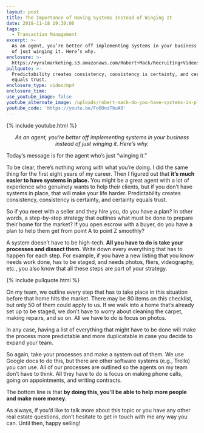 ```yaml
---
layout: post
title: The Importance of Having Systems Instead of Winging It
date: 2019-11-18 19:30:00
tags:
  - Transaction Management
excerpt: >-
  As an agent, you’re better off implementing systems in your business instead
  of just winging it. Here’s why.
enclosure: >-
  https://vyralmarketing.s3.amazonaws.com/Robert+Mack/Recruiting+Videos/The+Importance+of+Having+Systems+Instead+of+Winging+It.mp4
pullquote: >-
  Predictability creates consistency, consistency is certainty, and certainty
  equals trust.
enclosure_type: video/mp4
enclosure_time:
use_youtube_image: false
youtube_alternate_image: /uploads/robert-mack-do-you-have-systems-in-place-youtube.jpg
youtube_code: 'https://youtu.be/Fo0UnzTbuA0'
---
```


{% include youtube.html %}

<p style="text-align: center;"><em>As an agent, you’re better off implementing systems in your business instead of just winging it. Here’s why.</em></p>

Today’s message is for the agent who’s just “winging it.”

To be clear, there’s nothing wrong with what you’re doing. I did the same thing for the first eight years of my career. Then I figured out that **it’s much easier to have systems in place.** You might be a great agent with a lot of experience who genuinely wants to help their clients, but if you don’t have systems in place, that will make your life harder. Predictability creates consistency, consistency is certainty, and certainty equals trust.&nbsp;

So if you meet with a seller and they hire you, do you have a plan? In other words, a step-by-step strategy that outlines what must be done to prepare their home for the market? If you open escrow with a buyer, do you have a plan to help them get from point A to point Z smoothly?&nbsp;

A system doesn’t have to be high-tech. **All you have to do is take your processes and dissect them.** Write down every everything that has to happen for each step. For example, if you have a new listing that you know needs work done, has to be staged, and needs photos, fliers, videography, etc., you also know that all these steps are part of your strategy.&nbsp;

{% include pullquote.html %}

On my team, we outline every step that has to take place in this situation before that home hits the market. There may be 80 items on this checklist, but only 50 of them could apply to us. If we walk into a home that’s already set up to be staged, we don’t have to worry about cleaning the carpet, making repairs, and so on. All we have to do is focus on photos.&nbsp;

In any case, having a list of everything that might have to be done will make the process more predictable and more duplicatable in case you decide to expand your team.

So again, take your processes and make a system out of them. We use Google docs to do this, but there are other software systems (e.g., Trello) you can use. All of our processes are outlined so the agents on my team don’t have to think. All they have to do is focus on making phone calls, going on appointments, and writing contracts.&nbsp;

The bottom line is that **by doing this, you’ll be able to help more people and make more money.&nbsp;**

As always, if you’d like to talk more about this topic or you have any other real estate questions, don’t hesitate to get in touch with me any way you can. Until then, happy selling\!